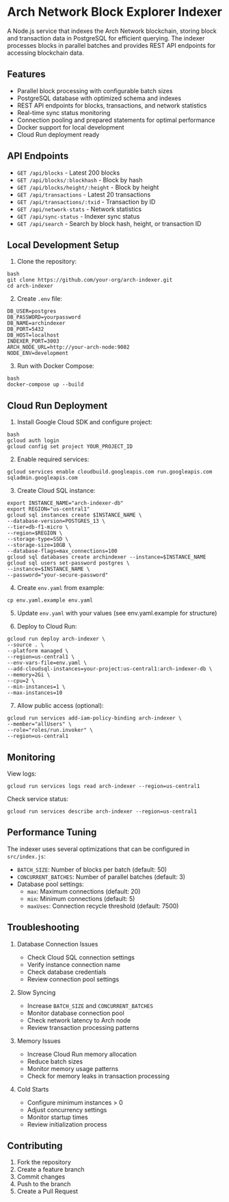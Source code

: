 # Arch Network Block Explorer Indexer

A Node.js service that indexes the Arch Network blockchain, storing block and transaction data in PostgreSQL for efficient querying. The indexer processes blocks in parallel batches and provides REST API endpoints for accessing blockchain data.

## Features

- Parallel block processing with configurable batch sizes
- PostgreSQL database with optimized schema and indexes
- REST API endpoints for blocks, transactions, and network statistics
- Real-time sync status monitoring
- Connection pooling and prepared statements for optimal performance
- Docker support for local development
- Cloud Run deployment ready

## API Endpoints

- `GET /api/blocks` - Latest 200 blocks
- `GET /api/blocks/:blockhash` - Block by hash
- `GET /api/blocks/height/:height` - Block by height
- `GET /api/transactions` - Latest 20 transactions
- `GET /api/transactions/:txid` - Transaction by ID
- `GET /api/network-stats` - Network statistics
- `GET /api/sync-status` - Indexer sync status
- `GET /api/search` - Search by block hash, height, or transaction ID

## Local Development Setup

1. Clone the repository:

```
bash
git clone https://github.com/your-org/arch-indexer.git
cd arch-indexer
```

2. Create `.env` file:

```
DB_USER=postgres
DB_PASSWORD=yourpassword
DB_NAME=archindexer
DB_PORT=5432
DB_HOST=localhost
INDEXER_PORT=3003
ARCH_NODE_URL=http://your-arch-node:9002
NODE_ENV=development
```

3. Run with Docker Compose:

```
bash
docker-compose up --build
```

## Cloud Run Deployment

1. Install Google Cloud SDK and configure project:

```
bash
gcloud auth login
gcloud config set project YOUR_PROJECT_ID
```

2. Enable required services:

```
gcloud services enable cloudbuild.googleapis.com run.googleapis.com sqladmin.googleapis.com
```

3. Create Cloud SQL instance:

```
export INSTANCE_NAME="arch-indexer-db"
export REGION="us-central1"
gcloud sql instances create $INSTANCE_NAME \
--database-version=POSTGRES_13 \
--tier=db-f1-micro \
--region=$REGION \
--storage-type=SSD \
--storage-size=10GB \
--database-flags=max_connections=100
gcloud sql databases create archindexer --instance=$INSTANCE_NAME
gcloud sql users set-password postgres \
--instance=$INSTANCE_NAME \
--password="your-secure-password"
```

4. Create `env.yaml` from example:

```
cp env.yaml.example env.yaml
```

5. Update `env.yaml` with your values (see env.yaml.example for structure)

6. Deploy to Cloud Run:

```
gcloud run deploy arch-indexer \
--source . \
--platform managed \
--region=us-central1 \
--env-vars-file=env.yaml \
--add-cloudsql-instances=your-project:us-central1:arch-indexer-db \
--memory=2Gi \
--cpu=2 \
--min-instances=1 \
--max-instances=10
```

7. Allow public access (optional):

```
gcloud run services add-iam-policy-binding arch-indexer \
--member="allUsers" \
--role="roles/run.invoker" \
--region=us-central1
```

## Monitoring

View logs:

```
gcloud run services logs read arch-indexer --region=us-central1
```

Check service status:

```
gcloud run services describe arch-indexer --region=us-central1
```

## Performance Tuning

The indexer uses several optimizations that can be configured in `src/index.js`:

- `BATCH_SIZE`: Number of blocks per batch (default: 50)
- `CONCURRENT_BATCHES`: Number of parallel batches (default: 3)
- Database pool settings:
  - `max`: Maximum connections (default: 20)
  - `min`: Minimum connections (default: 5)
  - `maxUses`: Connection recycle threshold (default: 7500)

## Troubleshooting

1. Database Connection Issues
   - Check Cloud SQL connection settings
   - Verify instance connection name
   - Check database credentials
   - Review connection pool settings

2. Slow Syncing
   - Increase `BATCH_SIZE` and `CONCURRENT_BATCHES`
   - Monitor database connection pool
   - Check network latency to Arch node
   - Review transaction processing patterns

3. Memory Issues
   - Increase Cloud Run memory allocation
   - Reduce batch sizes
   - Monitor memory usage patterns
   - Check for memory leaks in transaction processing

4. Cold Starts
   - Configure minimum instances > 0
   - Adjust concurrency settings
   - Monitor startup times
   - Review initialization process

## Contributing

1. Fork the repository
2. Create a feature branch
3. Commit changes
4. Push to the branch
5. Create a Pull Request
